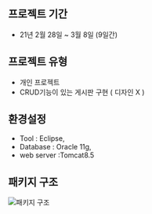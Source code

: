 

## 프로젝트 기간
- 21년 2월 28일 ~ 3월 8일 (9일간)

## 프로젝트 유형
- 개인 프로젝트
- CRUD기능이 있는 게시판 구현 ( 디자인 X )

## 환경설정
- Tool : Eclipse, 
- Database : Oracle 11g, 
- web server :Tomcat8.5

## 패키지 구조
![패키지 구조](https://user-images.githubusercontent.com/58061847/110300441-34f71a80-803a-11eb-8c80-004b5f00c2f4.PNG)
